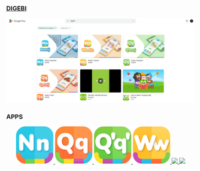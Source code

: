 <!-- ### [DIGEIB](https://digebi.mineduc.gob.gt/digebi) -->
### [DIGEBI](https://digebi.mineduc.gob.gt/digebi)

[![Google Play](https://github.com/digebi/digebi/blob/main/assets/google_play.png)](https://play.google.com/store/apps/dev?id=5097635624942673284)

### APPS

<p align="center">

<a href="https://play.google.com/store/apps/details?id=gt.gob.mineduc.digebi.nutzij" target="_blank">
  <img width="100" src="https://github.com/digebi/digebi/blob/main/assets/Nutzij.png" />
</a>

<a href="https://play.google.com/store/apps/details?id=gt.gob.mineduc.digebi.qatzij" target="_blank">
  <img width="100" src="https://github.com/digebi/digebi/blob/main/assets/Qatzij.png" />
</a>

<a href="https://play.google.com/store/apps/details?id=gt.gob.mineduc.digebi.qanej" target="_blank">
  <img width="100" src="https://github.com/digebi/digebi/blob/main/assets/Qanej.png" />
</a>

<a href="https://play.google.com/store/apps/details?id=gt.gob.mineduc.digebi.waatin" target="_blank">
  <img width="100" src="https://github.com/digebi/digebi/blob/main/assets/Waatin.png" />
</a>

<a href="https://play.google.com/store/apps/details?id=gt.gob.mineduc.digebi.qyolbil" target="_blank">
  <img width="100" src="https://github.com/digebi/digebi/blob/main/assets/Qyolbil.png" />
</a>

<a href="https://play.google.com/store/apps/details?id=gt.gob.mineduc.digebi.tzijobal" target="_blank">
  <img width="100" src="https://github.com/digebi/digebi/blob/main/assets/Tzijobal.png" />
</a>

</p>
